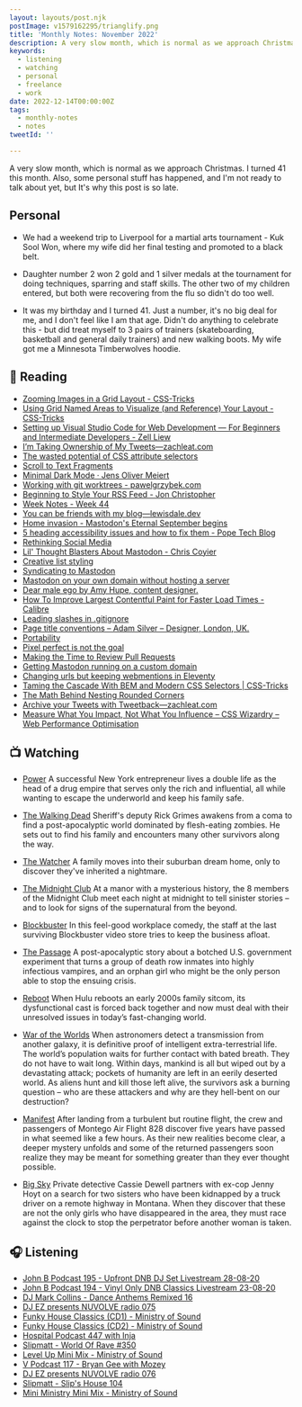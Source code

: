 ```yaml
---
layout: layouts/post.njk
postImage: v1579162295/trianglify.png
title: 'Monthly Notes: November 2022'
description: A very slow month, which is normal as we approach Christmas. I turned 41 this month. Also, some personal stuff has happened, and I'm not ready to talk about yet, but It's why this post is so late.
keywords:
  - listening
  - watching
  - personal
  - freelance
  - work
date: 2022-12-14T00:00:00Z
tags:
  - monthly-notes
  - notes
tweetId: ''

---
```

<p class="lead">A very slow month, which is normal as we approach Christmas. I turned 41 this month. Also, some personal stuff has happened, and I'm not ready to talk about yet, but It's why this post is so late.</p>

## Personal
- We had a weekend trip to Liverpool for a martial arts tournament - Kuk Sool Won, where my wife did her final testing and promoted to a black belt.

- Daughter number 2 won 2 gold and 1 silver medals at the tournament for doing techniques, sparring and staff skills. The other two of my children entered, but both were recovering from the flu so didn't do too well.

- It was my birthday and I turned 41. Just a number, it's no big deal for me, and I don't feel like I am that age. Didn't do anything to celebrate this - but did treat myself to 3 pairs of trainers (skateboarding, basketball and general daily trainers) and new walking boots. My wife got me a Minnesota Timberwolves hoodie.

## 📖 Reading
- [Zooming Images in a Grid Layout - CSS-Tricks](https://css-tricks.com/zooming-images-in-a-grid-layout/ "Zooming Images in a Grid Layout | CSS-Tricks")
- [Using Grid Named Areas to Visualize (and Reference) Your Layout - CSS-Tricks](https://css-tricks.com/using-grid-named-areas-to-visualize-and-reference-your-layout/ "Using Grid Named Areas to Visualize (and Reference) Your Layout | CSS-Tricks")
- [Setting up Visual Studio Code for Web Development — For Beginners and Intermediate Developers - Zell Liew](https://zellwk.com/blog/beginner-and-intermediate-web-development-setup-2022/?ck_subscriber_id=383327096&utm_source=convertkit&utm_medium=email&utm_campaign=How+to+Setup+Your+Web+Development+Environment+in+2022%20-%209314919 "Setting up Visual Studio Code for Web Development — For Beginners and Intermediate Developers - Zell Liew")
- [I’m Taking Ownership of My Tweets—zachleat.com](https://www.zachleat.com/web/own-my-tweets/ "I’m Taking Ownership of My Tweets—zachleat.com")
- [The wasted potential of CSS attribute selectors](https://elisehe.in/2022/10/16/attribute-selectors.html "The wasted potential of CSS attribute selectors")
- [Scroll to Text Fragments](https://blog.jim-nielsen.com/2022/scroll-to-text-fragments/ "Scroll to Text Fragments")
- [Minimal Dark Mode · Jens Oliver Meiert](https://meiert.com/en/blog/minimal-dark-mode/ "Minimal Dark Mode · Jens Oliver Meiert")
- [Working with git worktrees - pawelgrzybek.com](https://pawelgrzybek.com/working-with-git-worktrees/ "Working with git worktrees | pawelgrzybek.com")
- [Beginning to Style Your RSS Feed - Jon Christopher](https://jonchristopher.us/blog/beginning-to-style-your-rss-feed/ "Beginning to Style Your RSS Feed - Jon Christopher")
- [Week Notes - Week 44](https://declanbyrd.co.uk/week-notes/2022/week44/ "Week Notes - Week 44")
- [You can be friends with my blog—lewisdale.dev](https://lewisdale.dev/post/you-can-be-friends-with-my-blog/ "You can be friends with my blog—lewisdale.dev")
- [Home invasion - Mastodon's Eternal September begins](https://www.hughrundle.net/home-invasion/ "Home invasion - Mastodon's Eternal September begins")
- [5 heading accessibility issues and how to fix them - Pope Tech Blog](https://blog.pope.tech/2022/08/04/5-heading-accessibility-issues-and-how-to-fix-them/ "5 heading accessibility issues and how to fix them - Pope Tech Blog")
- [Rethinking Social Media](https://mxb.dev/blog/rethinking-social-media/ "Rethinking Social Media")
- [Lil' Thought Blasters About Mastodon - Chris Coyier](https://chriscoyier.net/2022/11/14/lil-thought-blasters-about-mastodon/ "Lil' Thought Blasters About Mastodon - Chris Coyier")
- [Creative list styling](https://web.dev/creative-list-styling/ "Creative list styling")
- [Syndicating to Mastodon](https://adactio.com/journal/19645 "Syndicating to Mastodon")
- [Mastodon on your own domain without hosting a server](https://blog.maartenballiauw.be/post/2022/11/05/mastodon-own-donain-without-hosting-server.html "Mastodon on your own domain without hosting a server")
- [Dear male ego by Amy Hupe, content designer.](https://amyhupe.co.uk/articles/dear-male-ego/ "Dear male ego by Amy Hupe, content designer.")
- [How To Improve Largest Contentful Paint for Faster Load Times - Calibre](https://calibreapp.com/blog/largest-contentful-paint "How To Improve Largest Contentful Paint for Faster Load Times - Calibre")
- [Leading slashes in .gitignore](https://sebastiandedeyne.com/leading-slashes-in-gitignore/ "Leading slashes in .gitignore")
- [Page title conventions – Adam Silver – Designer, London, UK.](https://adamsilver.io/blog/page-title-conventions/ "Page title conventions – Adam Silver – Designer, London, UK.")
- [Portability](https://adactio.com/journal/19665 "Portability")
- [Pixel perfect is not the goal](https://gomakethings.com/pixel-perfect-is-not-the-goal/ "Pixel perfect is not the goal")
- [Making the Time to Review Pull Requests](https://amberwilson.co.uk/blog/making-the-time-to-review-pull-requests/ "Making the Time to Review Pull Requests")
- [Getting Mastodon running on a custom domain](https://til.simonwillison.net/til/til/mastodon_custom-domain-mastodon.md "Getting Mastodon running on a custom domain")
- [Changing urls but keeping webmentions in Eleventy](https://bnijenhuis.nl/notes/changing-urls-but-keeping-webmentions-in-eleventy/ "Changing urls but keeping webmentions in Eleventy")
- [Taming the Cascade With BEM and Modern CSS Selectors | CSS-Tricks](https://css-tricks.com/taming-the-cascade-with-bem-and-modern-css-selectors/ "Taming the Cascade With BEM and Modern CSS Selectors | CSS-Tricks")
- [The Math Behind Nesting Rounded Corners](https://cloudfour.com/thinks/the-math-behind-nesting-rounded-corners/ "The Math Behind Nesting Rounded Corners")
- [Archive your Tweets with Tweetback—zachleat.com](https://www.zachleat.com/web/tweetback/ "Archive your Tweets with Tweetback—zachleat.com")
- [Measure What You Impact, Not What You Influence – CSS Wizardry – Web Performance Optimisation](https://csswizardry.com/2022/08/measure-what-you-impact-not-what-you-influence/ "Measure What You Impact, Not What You Influence – CSS Wizardry – Web Performance Optimisation")

## 📺 Watching
- [Power](https://www.themoviedb.org/tv/54650-power "Power")
   A successful New York entrepreneur lives a double life as the head of a drug empire that serves only the rich and influential, all while wanting to escape the underworld and keep his family safe.

- [The Walking Dead](https://www.themoviedb.org/tv/1402-the-walking-dead "The Walking Dead")
  Sheriff's deputy Rick Grimes awakens from a coma to find a post-apocalyptic world dominated by flesh-eating zombies. He sets out to find his family and encounters many other survivors along the way.

- [The Watcher](https://www.themoviedb.org/tv/210232-the-watcher "The Watcher")
  A family moves into their suburban dream home, only to discover they've inherited a nightmare.

- [The Midnight Club](https://www.themoviedb.org/tv/126254-the-midnight-club "The Midnight Club")
 At a manor with a mysterious history, the 8 members of the Midnight Club meet each night at midnight to tell sinister stories – and to look for signs of the supernatural from the beyond.

- [Blockbuster](https://www.themoviedb.org/tv/201874-blockbuster "Blockbuster")
 In this feel-good workplace comedy, the staff at the last surviving Blockbuster video store tries to keep the business afloat.

- [The Passage](https://www.themoviedb.org/tv/77459-the-passage "The Passage")
  A post-apocalyptic story about a botched U.S. government experiment that turns a group of death row inmates into highly infectious vampires, and an orphan girl who might be the only person able to stop the ensuing crisis.

- [Reboot](https://www.themoviedb.org/tv/155427-reboot "Reboot")
 When Hulu reboots an early 2000s family sitcom, its dysfunctional cast is forced back together and now must deal with their unresolved issues in today’s fast-changing world.

- [War of the Worlds](https://www.themoviedb.org/tv/86374-la-guerre-des-mondes "War of the Worlds")
 When astronomers detect a transmission from another galaxy, it is definitive proof of intelligent extra-terrestrial life. The world’s population waits for further contact with bated breath. They do not have to wait long. Within days, mankind is all but wiped out by a devastating attack; pockets of humanity are left in an eerily deserted world. As aliens hunt and kill those left alive, the survivors ask a burning question – who are these attackers and why are they hell-bent on our destruction?

- [Manifest](https://www.themoviedb.org/tv/79696-manifest "Manifest")
 After landing from a turbulent but routine flight, the crew and passengers of Montego Air Flight 828 discover five years have passed in what seemed like a few hours. As their new realities become clear, a deeper mystery unfolds and some of the returned passengers soon realize they may be meant for something greater than they ever thought possible.

- [Big Sky](https://www.themoviedb.org/tv/100010-big-sky "Big Sky")
 Private detective Cassie Dewell partners with ex-cop Jenny Hoyt on a search for two sisters who have been kidnapped by a truck driver on a remote highway in Montana. When they discover that these are not the only girls who have disappeared in the area, they must race against the clock to stop the perpetrator before another woman is taken.


## 🎧 Listening
- [John B Podcast 195 - Upfront DNB DJ Set Livestream 28-08-20](https://www.mixcloud.com/JohnBBeta/john-b-podcast-195-upfront-dnb-dj-set-livestream-280820 "John B Podcast 195 - Upfront DNB DJ Set Livestream 28-08-20")
- [John B Podcast 194 - Vinyl Only DNB Classics Livestream 23-08-20](https://www.mixcloud.com/JohnBBeta/john-b-podcast-194-vinyl-only-dnb-classics-livestream-230820/ "John B Podcast 194 - Vinyl Only DNB Classics Livestream 23-08-20")
- [DJ Mark Collins - Dance Anthems Remixed 16](https://www.mixcloud.com/decadeofdance/new-mix-dj-mark-collins-dance-anthems-remixed-16-old-skool-house-rave-dance-anthems-mashups "DJ Mark Collins - Dance Anthems Remixed 16")
- [DJ EZ presents NUVOLVE radio 075](https://www.mixcloud.com/djez/nuvolve-075/ "DJ EZ presents NUVOLVE radio 075")
- [Funky House Classics (CD1) - Ministry of Sound](https://www.mixcloud.com/ministryofsound/funky-house-classics-cd1-ministry-of-sound/ "Funky House Classics (CD1) - Ministry of Sound")
- [Funky House Classics (CD2) - Ministry of Sound](https://www.mixcloud.com/ministryofsound/funky-house-classics-cd2-ministry-of-sound "Funky House Classics (CD2) - Ministry of Sound")
- [Hospital Podcast 447 with Inja](https://www.mixcloud.com/hospitalrecords/hospital-podcast-447-with-inja "Hospital Podcast 447 with Inja")
- [Slipmatt - World Of Rave #350](https://www.mixcloud.com/Slipmatt/slipmatt-world-of-rave-350/ "Slipmatt - World Of Rave #350")
- [Level Up Mini Mix - Ministry of Sound](https://www.mixcloud.com/ministryofsound/mainstage-mini-mix-ministry-of-sound/ "Level Up Mini Mix - Ministry of Sound")
- [V Podcast 117 - Bryan Gee with Mozey](https://www.mixcloud.com/v_recordings/v-podcast-117-bryan-gee-w-mozey/ "V Podcast 117 - Bryan Gee with Mozey")
- [DJ EZ presents NUVOLVE radio 076](https://www.mixcloud.com/djez/nuvolve-076/ "DJ EZ presents NUVOLVE radio 076")
- [Slipmatt - Slip's House 104](https://www.mixcloud.com/Slipmatt/slipmatt-slips-house-104/ "Slipmatt - Slip's House 104")
- [Mini Ministry Mini Mix - Ministry of Sound](https://www.mixcloud.com/ministryofsound/mini-ministry-mini-mix-ministry-of-sound/ "Mini Ministry Mini Mix - Ministry of Sound")
